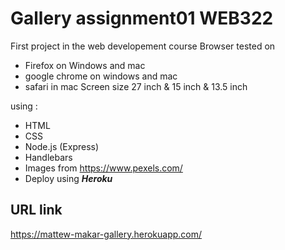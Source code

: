 # Gallery assignment01 WEB322

First project in the web developement course Browser tested on

- Firefox on Windows and mac
- google chrome on windows and mac
- safari in mac Screen size 27 inch & 15 inch & 13.5 inch

using :

- HTML
- CSS
- Node.js (Express)
- Handlebars
- Images from https://www.pexels.com/
- Deploy using ***Heroku***

## URL link

https://mattew-makar-gallery.herokuapp.com/ 
